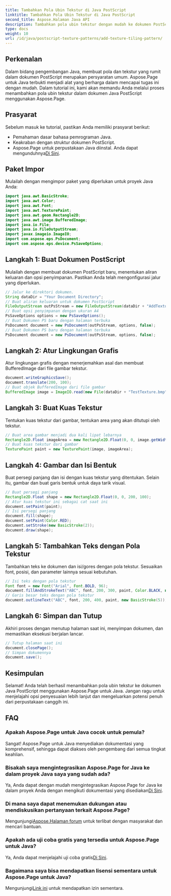 ```yaml
---
title: Tambahkan Pola Ubin Tekstur di Java PostScript
linktitle: Tambahkan Pola Ubin Tekstur di Java PostScript
second_title: Aspose.Halaman Java API
description: Tambahkan pola ubin tekstur dengan mudah ke dokumen PostScript dengan Aspose.Page untuk Java. Jelajahi panduan integrasi kami yang lancar untuk kemungkinan kreatif.
type: docs
weight: 10
url: /id/java/postscript-texture-patterns/add-texture-tiling-pattern/
---
```

## Perkenalan
Dalam bidang pengembangan Java, membuat pola dan tekstur yang rumit dalam dokumen PostScript merupakan persyaratan umum. Aspose.Page untuk Java terbukti menjadi alat yang berharga dalam mencapai tugas ini dengan mudah. Dalam tutorial ini, kami akan memandu Anda melalui proses menambahkan pola ubin tekstur dalam dokumen Java PostScript menggunakan Aspose.Page.
## Prasyarat
Sebelum masuk ke tutorial, pastikan Anda memiliki prasyarat berikut:
- Pemahaman dasar bahasa pemrograman Java.
- Keakraban dengan struktur dokumen PostScript.
-  Aspose.Page untuk perpustakaan Java diinstal. Anda dapat mengunduhnya[Di Sini](https://releases.aspose.com/page/java/).
## Paket Impor
Mulailah dengan mengimpor paket yang diperlukan untuk proyek Java Anda:
```java
import java.awt.BasicStroke;
import java.awt.Color;
import java.awt.Font;
import java.awt.TexturePaint;
import java.awt.geom.Rectangle2D;
import java.awt.image.BufferedImage;
import java.io.File;
import java.io.FileOutputStream;
import javax.imageio.ImageIO;
import com.aspose.eps.PsDocument;
import com.aspose.eps.device.PsSaveOptions;
```
## Langkah 1: Buat Dokumen PostScript
Mulailah dengan membuat dokumen PostScript baru, menentukan aliran keluaran dan opsi penyimpanan. Pastikan Anda telah mengonfigurasi jalur yang diperlukan.
```java
// Jalur ke direktori dokumen.
String dataDir = "Your Document Directory";
// Buat aliran keluaran untuk dokumen PostScript
FileOutputStream outPsStream = new FileOutputStream(dataDir + "AddTextureTilingPattern_outPS.ps");
// Buat opsi penyimpanan dengan ukuran A4
PsSaveOptions options = new PsSaveOptions();
// Buat Dokumen PS baru dengan halaman terbuka
PsDocument document = new PsDocument(outPsStream, options, false);
// Buat Dokumen PS baru dengan halaman terbuka
PsDocument document = new PsDocument(outPsStream, options, false);
```
## Langkah 2: Atur Lingkungan Grafis
Atur lingkungan grafis dengan menerjemahkan asal dan membuat BufferedImage dari file gambar tekstur.
```java
document.writeGraphicsSave();
document.translate(200, 100);
// Buat objek BufferedImage dari file gambar
BufferedImage image = ImageIO.read(new File(dataDir + "TestTexture.bmp"));
```
## Langkah 3: Buat Kuas Tekstur
Tentukan kuas tekstur dari gambar, tentukan area yang akan ditutupi oleh tekstur.
```java
// Buat area gambar menjadi dua kali lipat lebarnya
Rectangle2D.Float imageArea = new Rectangle2D.Float(0, 0, image.getWidth() * 2, image.getHeight());
// Buat kuas tekstur dari gambar
TexturePaint paint = new TexturePaint(image, imageArea);
```
## Langkah 4: Gambar dan Isi Bentuk
Buat persegi panjang dan isi dengan kuas tekstur yang ditentukan. Selain itu, gambar dan buat garis bentuk untuk daya tarik visual.
```java
// Buat persegi panjang
Rectangle2D.Float shape = new Rectangle2D.Float(0, 0, 200, 100);
// Atur kuas tekstur ini sebagai cat saat ini
document.setPaint(paint);
// Isi persegi panjang
document.fill(shape);
document.setPaint(Color.RED);
document.setStroke(new BasicStroke(2));
document.draw(shape);
```
## Langkah 5: Tambahkan Teks dengan Pola Tekstur
Tambahkan teks ke dokumen dan isi/gores dengan pola tekstur. Sesuaikan font, posisi, dan parameter lainnya sesuai kebutuhan.
```java
// Isi teks dengan pola tekstur
Font font = new Font("Arial", Font.BOLD, 96);
document.fillAndStrokeText("ABC", font, 200, 300, paint, Color.BLACK, new BasicStroke(2));
// Garis besar teks dengan pola tekstur
document.outlineText("ABC", font, 200, 400, paint, new BasicStroke(5));
```
## Langkah 6: Simpan dan Tutup
Akhiri proses dengan menutup halaman saat ini, menyimpan dokumen, dan memastikan eksekusi berjalan lancar.
```java
// Tutup halaman saat ini
document.closePage();
// Simpan dokumennya
document.save();
```
## Kesimpulan
Selamat! Anda telah berhasil menambahkan pola ubin tekstur ke dokumen Java PostScript menggunakan Aspose.Page untuk Java. Jangan ragu untuk menjelajahi opsi penyesuaian lebih lanjut dan mengeluarkan potensi penuh dari perpustakaan canggih ini.

## FAQ
### Apakah Aspose.Page untuk Java cocok untuk pemula?
Sangat! Aspose.Page untuk Java menyediakan dokumentasi yang komprehensif, sehingga dapat diakses oleh pengembang dari semua tingkat keahlian.
### Bisakah saya mengintegrasikan Aspose.Page for Java ke dalam proyek Java saya yang sudah ada?
 Ya, Anda dapat dengan mudah mengintegrasikan Aspose.Page for Java ke dalam proyek Anda dengan mengikuti dokumentasi yang disediakan[Di Sini](https://reference.aspose.com/page/java/).
### Di mana saya dapat menemukan dukungan atau mendiskusikan pertanyaan terkait Aspose.Page?
 Mengunjungi[Aspose.Halaman forum](https://forum.aspose.com/c/page/39) untuk terlibat dengan masyarakat dan mencari bantuan.
### Apakah ada uji coba gratis yang tersedia untuk Aspose.Page untuk Java?
 Ya, Anda dapat menjelajahi uji coba gratis[Di Sini](https://releases.aspose.com/).
### Bagaimana saya bisa mendapatkan lisensi sementara untuk Aspose.Page untuk Java?
 Mengunjungi[Link ini](https://purchase.aspose.com/temporary-license/) untuk mendapatkan izin sementara.